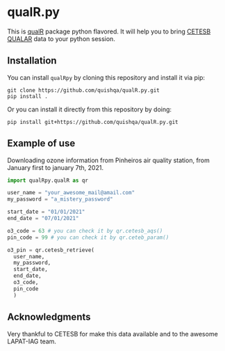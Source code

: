 # qualR.py
This is [qualR](https://github.com/quishqa/qualR) package python flavored.
It will help you to bring [CETESB QUALAR](https://cetesb.sp.gov.br/ar/qualar/) data to your python session.

## Installation

You can install `qualRpy` by cloning this repository and install it via pip:

```
git clone https://github.com/quishqa/qualR.py.git
pip install .
```

Or you can install it directly from this repository by doing:

```
pip install git+https://github.com/quishqa/qualR.py.git
```

## Example of use

Downloading ozone information from Pinheiros air quality station,
from January first to january 7th, 2021.

```python
import qualRpy.qualR as qr

user_name = "your_awesome_mail@amail.com"
my_password = "a_mistery_password"

start_date = "01/01/2021"
end_date = "07/01/2021"

o3_code = 63 # you can check it by qr.cetesb_aqs()
pin_code = 99 # you can check it by qr.ceteb_param()

o3_pin = qr.cetesb_retrieve(
  user_name,
  my_password,
  start_date,
  end_date,
  o3_code,
  pin_code
  )
```


## Acknowledgments
Very thankful to CETESB for make this data available and to the awesome LAPAT-IAG team.
